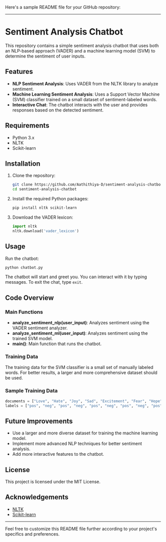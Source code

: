 Here's a sample README file for your GitHub repository:

---

# Sentiment Analysis Chatbot

This repository contains a simple sentiment analysis chatbot that uses both an NLP-based approach (VADER) and a machine learning model (SVM) to determine the sentiment of user inputs. 

## Features

- **NLP Sentiment Analysis**: Uses VADER from the NLTK library to analyze sentiment.
- **Machine Learning Sentiment Analysis**: Uses a Support Vector Machine (SVM) classifier trained on a small dataset of sentiment-labeled words.
- **Interactive Chat**: The chatbot interacts with the user and provides responses based on the detected sentiment.

## Requirements

- Python 3.x
- NLTK
- Scikit-learn

## Installation

1. Clone the repository:
    ```sh
    git clone https://github.com/Aathithiya-D/sentiment-analysis-chatbot.git
    cd sentiment-analysis-chatbot
    ```

2. Install the required Python packages:
    ```sh
    pip install nltk scikit-learn
    ```

3. Download the VADER lexicon:
    ```python
    import nltk
    nltk.download('vader_lexicon')
    ```

## Usage

Run the chatbot:
```sh
python chatbot.py
```

The chatbot will start and greet you. You can interact with it by typing messages. To exit the chat, type `exit`.

## Code Overview

### Main Functions

- **analyze_sentiment_nlp(user_input)**: Analyzes sentiment using the VADER sentiment analyzer.
- **analyze_sentiment_ml(user_input)**: Analyzes sentiment using the trained SVM model.
- **main()**: Main function that runs the chatbot.

### Training Data

The training data for the SVM classifier is a small set of manually labeled words. For better results, a larger and more comprehensive dataset should be used.

### Sample Training Data
```python
documents = ["Love", "Hate", "Joy", "Sad", "Excitement", "Fear", "Hope", "Anger", "Peace", "Grief", "Smile", "Tears", "Success", "Failure", "Friendship", "Loneliness", "Gratitude", "Disappointment", "Adventure", "Pain", "Died", "cool", "regret", "good", "bad", "normal", "okay"]
labels = ["pos", "neg", "pos", "neg", "pos", "neg", "pos", "neg", "pos", "neg", "pos", "neg", "pos", "neg", "pos", "neg", "pos", "neg", "pos", "neg", "neg", "pos", "neg", "pos", "neg", "neu", "pos"]
```

## Future Improvements

- Use a larger and more diverse dataset for training the machine learning model.
- Implement more advanced NLP techniques for better sentiment analysis.
- Add more interactive features to the chatbot.

## License

This project is licensed under the MIT License.

## Acknowledgements

- [NLTK](https://www.nltk.org/)
- [Scikit-learn](https://scikit-learn.org/)

---

Feel free to customize this README file further according to your project's specifics and preferences.
